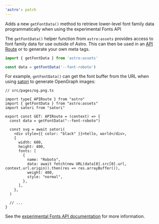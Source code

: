 ```yaml
---
'astro': patch
---
```


Adds a new `getFontData()` method to retrieve lower-level font family data programmatically when using the experimental Fonts API

The `getFontData()` helper function from `astro:assets` provides access to font family data for use outside of Astro. This can then be used in an [API Route](/en/guides/endpoints/#server-endpoints-api-routes) or to generate your own meta tags.

```ts
import { getFontData } from 'astro:assets'

const data = getFontData('--font-roboto')
```

For example, `getFontData()` can get the font buffer from the URL when using [satori](https://github.com/vercel/satori) to generate OpenGraph images:

```tsx
// src/pages/og.png.ts

import type{ APIRoute } from "astro"
import { getFontData } from "astro:assets"
import satori from "satori"

export const GET: APIRoute = (context) => {
  const data = getFontData("--font-roboto")

  const svg = await satori(
    <div style={{ color: "black" }}>hello, world</div>,
    {
      width: 600,
      height: 400,
      fonts: [
        {
          name: "Roboto",
          data: await fetch(new URL(data[0].src[0].url, context.url.origin)).then(res => res.arrayBuffer()),
          weight: 400,
          style: "normal",
        },
      ],
    },
  )

  // ...
}
```

See the [experimental Fonts API documentation](https://docs.astro.build/en/reference/experimental-flags/fonts/#accessing-font-data-programmatically) for more information.
